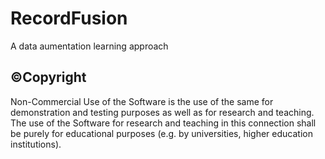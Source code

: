 # RecordFusion
A data aumentation learning approach

## ©Copyright
Non-Commercial Use of the Software is the use of the same for demonstration and testing purposes as well as for research and teaching. 
The use of the Software for research and teaching in this connection shall be purely for educational purposes (e.g. by universities, higher education institutions).
